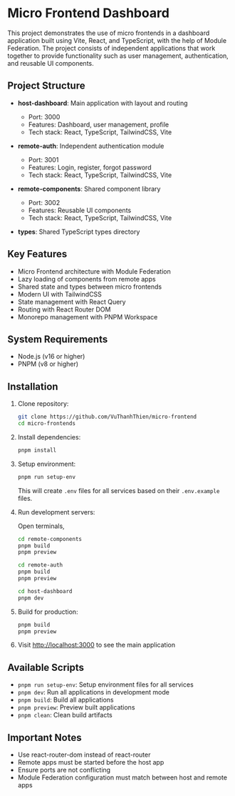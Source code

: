 # Micro Frontend Dashboard

This project demonstrates the use of micro frontends in a dashboard application built using Vite, React, and TypeScript, with the help of Module Federation. The project consists of independent applications that work together to provide functionality such as user management, authentication, and reusable UI components.

## Project Structure

- **host-dashboard**: Main application with layout and routing
  - Port: 3000
  - Features: Dashboard, user management, profile
  - Tech stack: React, TypeScript, TailwindCSS, Vite

- **remote-auth**: Independent authentication module
  - Port: 3001
  - Features: Login, register, forgot password
  - Tech stack: React, TypeScript, TailwindCSS, Vite

- **remote-components**: Shared component library
  - Port: 3002
  - Features: Reusable UI components
  - Tech stack: React, TypeScript, TailwindCSS, Vite

- **types**: Shared TypeScript types directory

## Key Features

- Micro Frontend architecture with Module Federation
- Lazy loading of components from remote apps
- Shared state and types between micro frontends
- Modern UI with TailwindCSS
- State management with React Query
- Routing with React Router DOM
- Monorepo management with PNPM Workspace

## System Requirements

- Node.js (v16 or higher)
- PNPM (v8 or higher)

## Installation

1. Clone repository:

   ```bash
   git clone https://github.com/VuThanhThien/micro-frontend
   cd micro-frontends
   ```

2. Install dependencies:

   ```bash
   pnpm install
   ```

3. Setup environment:

   ```bash
   pnpm run setup-env
   ```

   This will create `.env` files for all services based on their `.env.example` files.

4. Run development servers:

   Open terminals,

   ```bash
   cd remote-components
   pnpm build
   pnpm preview
   ```

   ```bash
   cd remote-auth
   pnpm build
   pnpm preview
   ```

   ```bash
   cd host-dashboard
   pnpm dev
   ```

5. Build for production:

   ```bash
   pnpm build
   pnpm preview
   ```

6. Visit <http://localhost:3000> to see the main application

## Available Scripts

- `pnpm run setup-env`: Setup environment files for all services
- `pnpm dev`: Run all applications in development mode
- `pnpm build`: Build all applications
- `pnpm preview`: Preview built applications
- `pnpm clean`: Clean build artifacts

## Important Notes

- Use react-router-dom instead of react-router
- Remote apps must be started before the host app
- Ensure ports are not conflicting
- Module Federation configuration must match between host and remote apps

